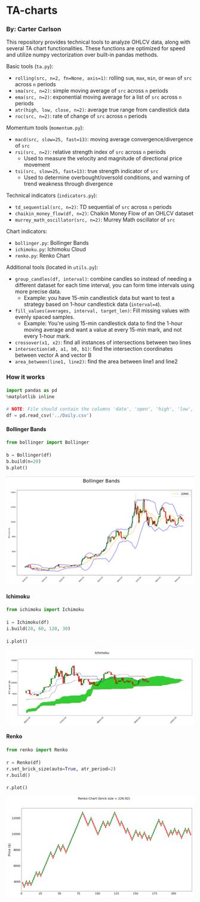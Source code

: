 # TA-charts
### By: Carter Carlson

This repository provides technical tools to analyze OHLCV data, along with several TA chart functionalities.  These functions are optimized for speed and utilize numpy vectorization over built-in pandas methods.

Basic tools (`ta.py`):
* `rolling(src, n=2, fn=None, axis=1)`: rolling `sum`, `max`, `min`, or `mean` of `src` across `n` periods
* `sma(src, n=2)`: simple moving average of `src` across `n` periods
* `ema(src, n=2)`: exponential moving average for a list of `src` across `n` periods
* `atr(high, low, close, n=2)`: average true range from candlestick data
* `roc(src, n=2)`: rate of change of `src` across `n` periods

Momentum tools (`momentum.py`):
* `macd(src, slow=25, fast=13)`: moving average convergence/divergence of `src`
* `rsi(src, n=2)`: relative strength index of `src` across `n` periods
  * Used to measure the velocity and magnitude of directional price movement
* `tsi(src, slow=25, fast=13)`: true strength indicator of `src`
  * Used to determine overbought/oversold conditions, and warning of trend weakness through divergence

Technical indicators (`indicators.py`):
* `td_sequential(src, n=2)`: TD sequential of `src` across `n` periods
* `chaikin_money_flow(df, n=2)`: Chaikin Money Flow of an OHLCV dataset
* `murrey_math_oscillator(src, n=2)`: Murrey Math oscillator of `src`

Chart indicators:
* `bollinger.py`: Bollinger Bands
* `ichimoku.py`: Ichimoku Cloud
* `renko.py`: Renko Chart

Additional tools (located in `utils.py`):
* `group_candles(df, interval)`: combine candles so instead of needing a different dataset for each time interval, you can form time intervals using more precise data.
  * Example: you have 15-min candlestick data but want to test a strategy based on 1-hour candlestick data (`interval=4`).
* `fill_values(averages, interval, target_len)`: Fill missing values with evenly spaced samples.
  * Example: You're using 15-min candlestick data to find the 1-hour moving average and want a value at every 15-min mark, and not every 1-hour mark.
* `crossover(x1, x2)`: find all instances of intersections between two lines
* `intersection(a0, a1, b0, b1)`: find the intersection coordinates between vector A and vector B
* `area_between(line1, line2)`: find the area between line1 and line2


### How it works

```python
import pandas as pd
%matplotlib inline

# NOTE: File should contain the columns 'date', 'open', 'high', 'low', and 'close'
df = pd.read_csv('../Daily.csv')
```

#### Bollinger Bands
```python
from bollinger import Bollinger

b = Bollinger(df)
b.build(n=20)
b.plot()
```
![png](img/bollinger.PNG)

#### Ichimoku
```python
from ichimoku import Ichimoku

i = Ichimoku(df)
i.build(20, 60, 120, 30)

i.plot()
```
![png](img/ichimoku.PNG)


#### Renko
```python
from renko import Renko

r = Renko(df)
r.set_brick_size(auto=True, atr_period=2)
r.build()

r.plot()
```
![png](img/renko.PNG)
